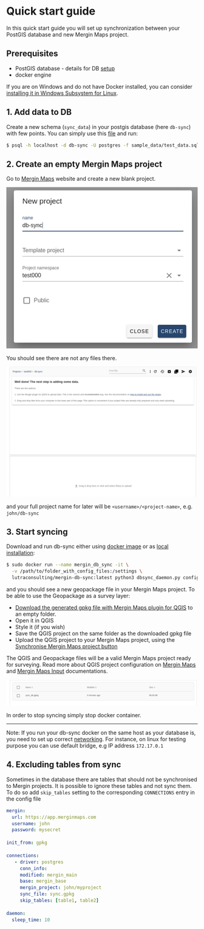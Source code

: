# Quick start guide

In this quick start guide you will set up synchronization between your PostGIS database and new Mergin Maps project.

## Prerequisites

- PostGIS database - details for DB [setup](./postgresql.md)
- docker engine

If you are on Windows and do not have Docker installed, you can consider [installing it in Windows Subsystem for Linux](./install_wsl.md).

## 1. Add data to DB

Create a new schema (`sync_data`) in your postgis database (here `db-sync`) with few points.
You can simply use this [file](../sample_data/test_data.sql) and run:

```bash
$ psql -h localhost -d db-sync -U postgres -f sample_data/test_data.sql
```

## 2. Create an empty Mergin Maps project

Go to [Mergin Maps](https://app.merginmaps.com/) website and create a new blank project.

![new_project](images/new_proj.png)

You should see there are not any files there.

![new_project_2](images/new_proj2.png)

and your full project name for later will be `<username>/<project-name>`, e.g. `john/db-sync`

## 3. Start syncing

Download and run db-sync either using [docker image](docker.md) or as [local installation](../README.md):

```bash
$ sudo docker run --name mergin_db_sync -it \
  -v /path/to/folder_with_config_files:/settings \
  lutraconsulting/mergin-db-sync:latest python3 dbsync_daemon.py config.yaml
```

and you should see a new geopackage file in your Mergin Maps project. To be able to use the Geopackage as a survey layer:

- [Download the generated gpkg file with Mergin Maps plugin for QGIS](https://merginmaps.com/docs/tutorials/opening-surveyed-data-on-your-computer/#locating-and-opening-your-project) to an empty folder.
- Open it in QGIS
- Style it (if you wish)
- Save the QGIS project on the same folder as the downloaded gpkg file
- Upload the QGIS project to your Mergin Maps project, using the [Synchronise Mergin Maps project button](https://merginmaps.com/docs/manage/plugin-sync-project/#synchronisation-in-qgis)

The QGIS and Geopackage files will be a valid Mergin Maps project ready for surveying. Read more about QGIS project configuration on [Mergin Maps](https://merginmaps.com/docs/) and [Mergin Maps Input](https://merginmaps.com/docs/) documentations.

![new_project_3](images/new_proj3.png)

In order to stop syncing simply stop docker container.

---
Note: If you run your db-sync docker on the same host as your database is, you need to set up correct [networking](https://docs.docker.com/network/).
For instance, on linux for testing purpose you can use default bridge, e.g IP address `172.17.0.1`

## 4. Excluding tables from sync

Sometimes in the database there are tables that should not be synchronised to Mergin projects. It is possible to ignore
these tables and not sync them. To do so add `skip_tables` setting to the corresponding `CONNECTIONS` entry in the config
file

```yaml
mergin:
  url: https://app.merginmaps.com
  username: john
  password: mysecret

init_from: gpkg

connections:
   - driver: postgres
     conn_info:
     modified: mergin_main
     base: mergin_base
     mergin_project: john/myproject
     sync_file: sync.gpkg
     skip_tables: [table1, table2]

daemon:
  sleep_time: 10
```
